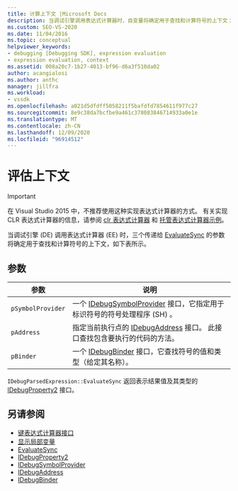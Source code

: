 ```yaml
---
title: 计算上下文 |Microsoft Docs
description: 当调试引擎调用表达式计算器时，自变量将确定用于查找和计算符号的上下文： pSymbolProvider、pAddress 和 pBinder。
ms.custom: SEO-VS-2020
ms.date: 11/04/2016
ms.topic: conceptual
helpviewer_keywords:
- debugging [Debugging SDK], expression evaluation
- expression evaluation, context
ms.assetid: 008a20c7-1b27-4013-bf96-d6a3f510da02
author: acangialosi
ms.author: anthc
manager: jillfra
ms.workload:
- vssdk
ms.openlocfilehash: a021d5dfdff5058211f5bafdfd7854611f977c27
ms.sourcegitcommit: 8e9c38da7bcfbe9a461c378083846714933a0e1e
ms.translationtype: MT
ms.contentlocale: zh-CN
ms.lasthandoff: 12/09/2020
ms.locfileid: "96914512"
---
```

# <a name="evaluation-context"></a>评估上下文
> [!IMPORTANT]
> 在 Visual Studio 2015 中，不推荐使用这种实现表达式计算器的方式。 有关实现 CLR 表达式计算器的信息，请参阅 [clr 表达式计算器](https://github.com/Microsoft/ConcordExtensibilitySamples/wiki/CLR-Expression-Evaluators) 和 [托管表达式计算器示例](https://github.com/Microsoft/ConcordExtensibilitySamples/wiki/Managed-Expression-Evaluator-Sample)。

 当调试引擎 (DE) 调用表达式计算器 (EE) 时，三个传递给 [EvaluateSync](../../extensibility/debugger/reference/idebugparsedexpression-evaluatesync.md) 的参数将确定用于查找和计算符号的上下文，如下表所示。

## <a name="arguments"></a>参数

|参数|说明|
|--------------|-----------------|
|`pSymbolProvider`|一个 [IDebugSymbolProvider](../../extensibility/debugger/reference/idebugsymbolprovider.md) 接口，它指定用于标识符号的符号处理程序 (SH) 。|
|`pAddress`|指定当前执行点的 [IDebugAddress](../../extensibility/debugger/reference/idebugaddress.md) 接口。 此接口查找包含要执行的代码的方法。|
|`pBinder`|一个 [IDebugBinder](../../extensibility/debugger/reference/idebugbinder.md) 接口，它查找符号的值和类型（给定其名称）。|

 `IDebugParsedExpression::EvaluateSync` 返回表示结果值及其类型的 [IDebugProperty2](../../extensibility/debugger/reference/idebugproperty2.md) 接口。

## <a name="see-also"></a>另请参阅
- [键表达式计算器接口](../../extensibility/debugger/key-expression-evaluator-interfaces.md)
- [显示局部变量](../../extensibility/debugger/displaying-locals.md)
- [EvaluateSync](../../extensibility/debugger/reference/idebugparsedexpression-evaluatesync.md)
- [IDebugProperty2](../../extensibility/debugger/reference/idebugproperty2.md)
- [IDebugSymbolProvider](../../extensibility/debugger/reference/idebugsymbolprovider.md)
- [IDebugAddress](../../extensibility/debugger/reference/idebugaddress.md)
- [IDebugBinder](../../extensibility/debugger/reference/idebugbinder.md)
